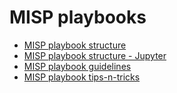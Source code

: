 # MISP playbooks

- [MISP playbook structure](documentation/MISP%20playbook%20structure.md)
- [MISP playbook structure - Jupyter](documentation/MISP%20playbook.ipynb)
- [MISP playbook guidelines](documentation/MISP%20playbook%20guidelines.md)
- [MISP playbook tips-n-tricks](documentation/MISP%20playbook%20tips-n-tricks.md)